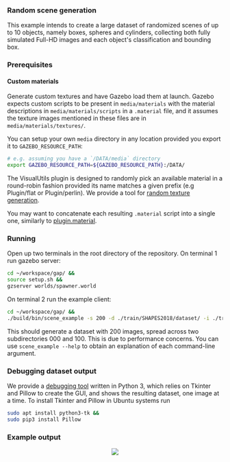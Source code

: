 ### Random scene generation

This example intends to create a large dataset of randomized scenes of up to 10 objects, namely boxes, spheres and cylinders, collecting both fully simulated Full-HD images and each object's classification and bounding box.

### Prerequisites

#### Custom materials

Generate custom textures and have Gazebo load them at launch.
Gazebo expects custom scripts to be present in `media/materials` with the material descriptions in `media/materials/scripts` in a `.material` file, and it assumes the texture images mentioned in these files are in `media/materials/textures/`.

You can setup your own `media` directory in any location provided you export it to `GAZEBO_RESOURCE_PATH`:

```bash
# e.g. assuming you have a `/DATA/media` directory
export GAZEBO_RESOURCE_PATH=${GAZEBO_RESOURCE_PATH}:/DATA/
```

The VisualUtils plugin is designed to randomly pick an available material in a round-robin fashion provided its name matches a given prefix (e.g Plugin/flat or Plugin/perlin).
We provide a tool for [random texture generation].

You may want to concatenate each resulting `.material` script into a single one, similarly to [plugin.material].

### Running

Open up two terminals in the root directory of the repository.
On terminal 1 run gazebo server:

```bash
cd ~/workspace/gap/ &&
source setup.sh &&
gzserver worlds/spawner.world
```

On terminal 2 run the example client:

```bash
cd ~/workspace/gap/ &&
./build/bin/scene_example -s 200 -d ./train/SHAPES2018/dataset/ -i ./train/SHAPES2018/images/
```

This should generate a dataset with 200 images, spread across two subdirectories 000 and 100.
This is due to performance concerns.
You can use `scene_example --help` to obtain an explanation of each command-line argument.

### Debugging dataset output

We provide a [debugging tool] written in Python 3, which relies on Tkinter and Pillow to create the GUI, and shows the resulting dataset, one image at a time.
To install Tkinter and Pillow in Ubuntu systems run

```bash
sudo apt install python3-tk &&
sudo pip3 install Pillow
```

### Example output

<p align="center"> 
    <img src=https://github.com/jsbruglie/gap/blob/dev/.image/scene_example.png>
</p>

[plugin.material]: plugin.material
[random texture generation]: https://github.com/ruipimentelfigueiredo/pattern-generation-lib
[debugging tool]: https://github.com/jsbruglie/gap/blob/dev/scripts/scene_checker.py
